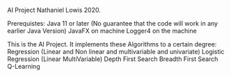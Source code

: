 AI Project Nathaniel Lowis 2020.

Prerequistes:
Java 11 or later (No guarantee that the code will work in any earlier Java Version)
JavaFX on machine
Logger4 on the machine

This is the AI Project. 
It implements these Algorithms to a certain degree:
Regression (Linear and Non linear and multivariable and univariate)
Logistic Regression (Linear MultiVariable)
Depth First Search
Breadth First Search
Q-Learning
